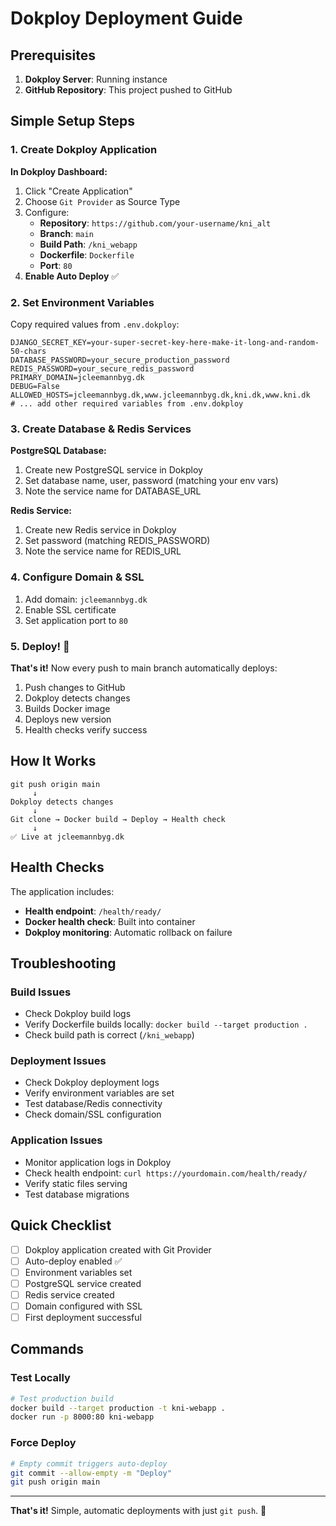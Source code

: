# Dokploy Deployment Guide

## Prerequisites

1. **Dokploy Server**: Running instance
2. **GitHub Repository**: This project pushed to GitHub

## Simple Setup Steps

### 1. Create Dokploy Application

**In Dokploy Dashboard:**
1. Click "Create Application"
2. Choose `Git Provider` as Source Type
3. Configure:
   - **Repository**: `https://github.com/your-username/kni_alt`
   - **Branch**: `main`
   - **Build Path**: `/kni_webapp`
   - **Dockerfile**: `Dockerfile`
   - **Port**: `80`
4. **Enable Auto Deploy** ✅

### 2. Set Environment Variables

Copy required values from `.env.dokploy`:
```
DJANGO_SECRET_KEY=your-super-secret-key-here-make-it-long-and-random-50-chars
DATABASE_PASSWORD=your_secure_production_password
REDIS_PASSWORD=your_secure_redis_password
PRIMARY_DOMAIN=jcleemannbyg.dk
DEBUG=False
ALLOWED_HOSTS=jcleemannbyg.dk,www.jcleemannbyg.dk,kni.dk,www.kni.dk
# ... add other required variables from .env.dokploy
```

### 3. Create Database & Redis Services

**PostgreSQL Database:**
1. Create new PostgreSQL service in Dokploy
2. Set database name, user, password (matching your env vars)
3. Note the service name for DATABASE_URL

**Redis Service:**
1. Create new Redis service in Dokploy
2. Set password (matching REDIS_PASSWORD)
3. Note the service name for REDIS_URL

### 4. Configure Domain & SSL

1. Add domain: `jcleemannbyg.dk`
2. Enable SSL certificate
3. Set application port to `80`

### 5. Deploy! 🚀

**That's it!** Now every push to main branch automatically deploys:
1. Push changes to GitHub
2. Dokploy detects changes
3. Builds Docker image
4. Deploys new version
5. Health checks verify success

## How It Works

```
git push origin main
     ↓
Dokploy detects changes
     ↓
Git clone → Docker build → Deploy → Health check
     ↓
✅ Live at jcleemannbyg.dk
```

## Health Checks

The application includes:
- **Health endpoint**: `/health/ready/`
- **Docker health check**: Built into container
- **Dokploy monitoring**: Automatic rollback on failure

## Troubleshooting

### Build Issues
- Check Dokploy build logs
- Verify Dockerfile builds locally: `docker build --target production .`
- Check build path is correct (`/kni_webapp`)

### Deployment Issues
- Check Dokploy deployment logs
- Verify environment variables are set
- Test database/Redis connectivity
- Check domain/SSL configuration

### Application Issues
- Monitor application logs in Dokploy
- Check health endpoint: `curl https://yourdomain.com/health/ready/`
- Verify static files serving
- Test database migrations

## Quick Checklist

- [ ] Dokploy application created with Git Provider
- [ ] Auto-deploy enabled ✅
- [ ] Environment variables set
- [ ] PostgreSQL service created
- [ ] Redis service created
- [ ] Domain configured with SSL
- [ ] First deployment successful

## Commands

### Test Locally
```bash
# Test production build
docker build --target production -t kni-webapp .
docker run -p 8000:80 kni-webapp
```

### Force Deploy
```bash
# Empty commit triggers auto-deploy
git commit --allow-empty -m "Deploy"
git push origin main
```

---
**That's it!** Simple, automatic deployments with just `git push`. 🎉